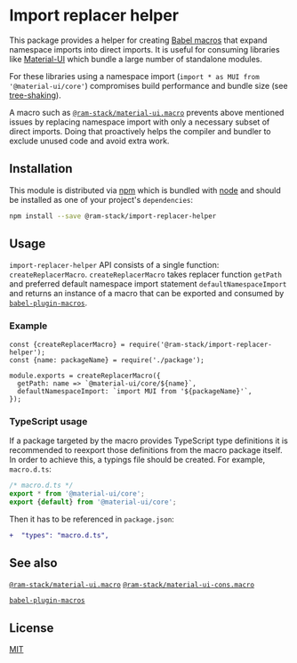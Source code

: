 # Import replacer helper

This package provides a helper for creating [Babel macros](https://github.com/kentcdodds/babel-plugin-macros) that expand namespace imports into direct imports.
It is useful for consuming libraries like [Material-UI](https://github.com/mui-org/material-ui) which bundle a large number of standalone modules.

For these libraries using a namespace import (`import * as MUI from '@material-ui/core'`) compromises build performance and bundle size (see [tree-shaking](https://webpack.js.org/guides/tree-shaking/)). 

A macro such as [`@ram-stack/material-ui.macro`](../material-ui.macro/README.md) prevents above mentioned issues by replacing namespace import with only a necessary subset of direct imports.
Doing that proactively helps the compiler and bundler to exclude unused code and avoid extra work.

## Installation

This module is distributed via [npm](https://www.npmjs.com/) which is bundled with [node](https://nodejs.org/) and should be installed as one of your project's `dependencies`:

```bash
npm install --save @ram-stack/import-replacer-helper
```

## Usage 

`import-replacer-helper` API consists of a single function: `createReplacerMacro`.
`createReplacerMacro` takes replacer function `getPath` and preferred default namespace import statement `defaultNamespaceImport` and returns an instance of a macro that can be exported and consumed by [`babel-plugin-macros`](https://github.com/kentcdodds/babel-plugin-macros).

### Example

```es6
const {createReplacerMacro} = require('@ram-stack/import-replacer-helper');
const {name: packageName} = require('./package');

module.exports = createReplacerMacro({
  getPath: name => `@material-ui/core/${name}`,
  defaultNamespaceImport: `import MUI from '${packageName}'`,
});
```

### TypeScript usage

If a package targeted by the macro provides TypeScript type definitions it is recommended to reexport those definitions from the macro package itself.
In order to achieve this, a typings file should be created. For example, `macro.d.ts`:

```typescript
/* macro.d.ts */
export * from '@material-ui/core';
export {default} from '@material-ui/core';
```

Then it has to be referenced in `package.json`:
```diff
+  "types": "macro.d.ts",
```

## See also

[`@ram-stack/material-ui.macro`](../material-ui.macro/README.md)
[`@ram-stack/material-ui-cons.macro`](../material-ui-icons.macro/README.md)

[`babel-plugin-macros`](https://github.com/kentcdodds/babel-plugin-macros)

## License

[MIT](LICENSE)

